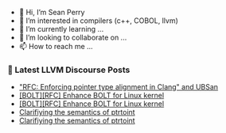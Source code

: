 - 👋 Hi, I’m Sean Perry
- 👀 I’m interested in compilers (c++, COBOL, llvm)
- 🌱 I’m currently learning ...
- 💞️ I’m looking to collaborate on ...
- 📫 How to reach me ...

<!---
s66perry/s66perry is a ✨ special ✨ repository because its `README.md` (this file) appears on your GitHub profile.
You can click the Preview link to take a look at your changes.
--->
### 📕 Latest LLVM Discourse Posts

<!-- DISCOURSE-LLVM:START -->
- [&quot;RFC: Enforcing pointer type alignment in Clang&quot; and UBSan](https://discourse.llvm.org/t/rfc-enforcing-pointer-type-alignment-in-clang-and-ubsan/83922#post_10)
- [[BOLT][RFC] Enhance BOLT for Linux kernel](https://discourse.llvm.org/t/bolt-rfc-enhance-bolt-for-linux-kernel/84157#post_3)
- [[BOLT][RFC] Enhance BOLT for Linux kernel](https://discourse.llvm.org/t/bolt-rfc-enhance-bolt-for-linux-kernel/84157#post_2)
- [Clarifiying the semantics of ptrtoint](https://discourse.llvm.org/t/clarifiying-the-semantics-of-ptrtoint/83987?page=2#post_22)
- [Clarifiying the semantics of ptrtoint](https://discourse.llvm.org/t/clarifiying-the-semantics-of-ptrtoint/83987?page=2#post_21)
<!-- DISCOURSE-LLVM:END -->
